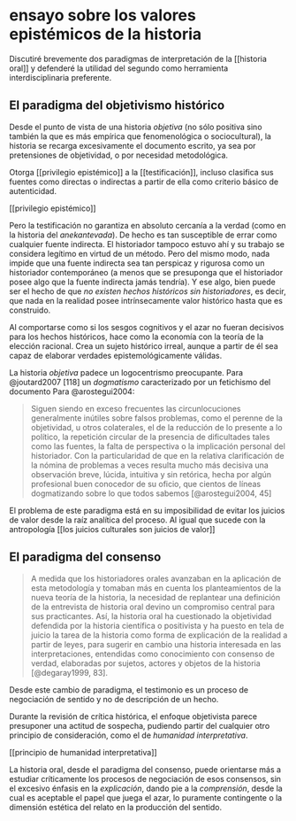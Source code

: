 # ensayo sobre los valores epistémicos de la historia
Discutiré brevemente dos paradigmas de interpretación de la [[historia oral]] y defenderé la utilidad del segundo como herramienta interdisciplinaria preferente.

## El paradigma del objetivismo histórico

Desde el punto de vista de una historia *objetiva* (no sólo positiva sino también la que es más empírica que fenomenológica o sociocultural), la historia se recarga excesivamente el documento escrito, ya sea por pretensiones de objetividad, o por necesidad metodológica.

Otorga [[privilegio epistémico]] a la [[testificación]], incluso clasifica sus fuentes como directas o indirectas a partir de ella como criterio básico de autenticidad.

[[privilegio epistémico]]

Pero la testificación no garantiza en absoluto cercanía a la verdad (como en la historia del *anekantevada*). De hecho es tan susceptible de errar como cualquier fuente indirecta. El historiador tampoco estuvo ahí y su trabajo se considera legítimo en virtud de un método. Pero del mismo modo, nada impide que una fuente indirecta sea tan perspicaz y rigurosa como un historiador contemporáneo (a menos que se presuponga que el historiador posee algo que la fuente indirecta jamás tendría). Y ese algo, bien puede ser el hecho de que *no existen hechos históricos sin historiadores*, es decir, que nada en la realidad posee intrínsecamente valor histórico hasta que es construido.

Al comportarse como si los sesgos cognitivos y el azar no fueran decisivos para los hechos históricos, hace como la economía con la teoría de la elección racional. Crea un sujeto histórico irreal, aunque a partir de él sea capaz de elaborar verdades epistemológicamente válidas.

La historia *objetiva* padece un logocentrismo preocupante. Para @joutard2007 [118] un *dogmatismo* caracterizado por un fetichismo del documento Para @arostegui2004: 

>Siguen siendo en exceso frecuentes las circunlocuciones generalmente inútiles sobre falsos problemas, como el perenne de la objetividad, u otros colaterales, el de la reducción de lo presente a lo político, la repetición circular de la presencia de dificultades tales como las fuentes, la falta de perspectiva o la implicación personal del historiador. Con la particularidad de que en la relativa clarificación de la nómina de problemas a veces resulta mucho más decisiva una observación breve, lúcida, intuitiva y sin retórica, hecha por algún profesional buen conocedor de su oficio, que cientos de líneas dogmatizando sobre lo que todos sabemos [@arostegui2004, 45]

El problema de este paradigma está en su imposibilidad de evitar los juicios de valor desde la raíz analítica del proceso. Al igual que sucede con la antropología [[los juicios culturales son juicios de valor]]

## El paradigma del consenso

>A medida que los historiadores orales avanzaban en la aplicación de esta metodología y tomaban más en cuenta los planteamientos de la nueva teoría de la historia, la necesidad de replantear una definición de la entrevista de historia oral devino un compromiso central para sus practicantes. Así, la historia oral ha cuestionado la objetividad defendida por la historia científica o positivista y ha puesto en tela de juicio la tarea de la historia como forma de explicación de la realidad a partir de leyes, para sugerir en cambio una historia interesada en las interpretaciones, entendidas como conocimiento con consenso de verdad, elaboradas por sujetos, actores y objetos de la historia [@degaray1999, 83].

Desde este cambio de paradigma, el testimonio es un proceso de negociación de sentido y no de descripción de un hecho.

Durante la revisión de crítica histórica, el enfoque objetivista parece presuponer una actitud de sospecha, pudiendo partir del cualquier otro principio de consideración, como el de *humanidad interpretativa*.

[[principio de humanidad interpretativa]]

La historia oral, desde el paradigma del consenso, puede orientarse más a estudiar críticamente los procesos de negociación de esos consensos, sin el excesivo énfasis en la *explicación*, dando pie a la *comprensión*, desde la cual es aceptable el papel que juega el azar, lo puramente contingente o la dimensión estética del relato en la producción del sentido.
